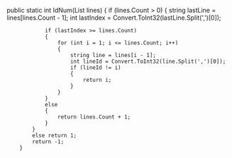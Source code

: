  public static int IdNum(List<string> lines)
        {
            if (lines.Count > 0)
            {
                string lastLine = lines[lines.Count - 1];
                int lastIndex = Convert.ToInt32(lastLine.Split(',')[0]);

                if (lastIndex >= lines.Count)
                {
                    for (int i = 1; i <= lines.Count; i++)
                    {
                        string line = lines[i - 1];
                        int lineId = Convert.ToInt32(line.Split(',')[0]);
                        if (lineId != i)
                        {
                            return i;
                        }                       
                    }
                }
                else
                {
                    return lines.Count + 1;
                }
            }
            else return 1;
            return -1;
        }

